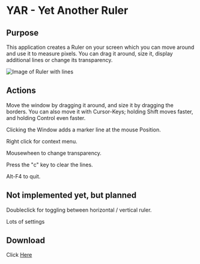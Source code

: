 # YAR - Yet Another Ruler

## Purpose

This application creates a Ruler on your screen which you can move around and use it to measure pixels. You can drag it around, size it, display additional lines or change its transparency.

![Image of Ruler with lines](https://praschl.github.io/ruler/withLines.png)

## Actions

Move the window by dragging it around, and size it by dragging the borders.
You can also move it with Cursor-Keys; holding Shift moves faster, and holding Control even faster.

Clicking the Window adds a marker line at the mouse Position.

Right click for context menu.

Mousewheen to change transparency.

Press the "c" key to clear the lines.

Alt-F4 to quit.

## Not implemented yet, but planned

Doubleclick for toggling between horizontal / vertical ruler.

Lots of settings

## Download
Click [Here](https://praschl.github.io/ruler/Yar.zip)
